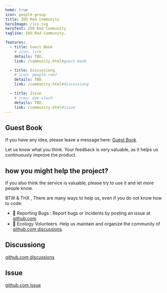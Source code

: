 ```yaml
---
home: true
icon: people-group
title: IDO Red Community
heroImage: /ico.svg
heroText: IDO Red Community
tagline: IDO.Red Community. 

features:
  - title: Guest Book
    # icon: link
    details: TBD. 
    link: /community.html#guest-book

  - title: Discussiong
    # icon: people-roof
    details: TBD.
    link: /community.html#discussiong

  - title: Issue
    # icon: eye-slash
    details: TBD. 
    link: /community.html#issue
---
```


## Guest Book
If you have any idea, please leave a message here: [Guest Book](https://github.com/IDO-Red/IDORedWeb/discussions/1)

Let us know what you think. Your feedback is very valuable, as it helps us continuously improve the product. 

## how you might help the project?
If you also think the service is valuable, please try to use it and let more people know.   

BTW & THX , There are many ways to help us, even if you do not know how to code:  
- 🐛 Reporting Bugs : Report bugs or incidents by posting an issue at [github.com](https://github.com/IDO-Red/IDORedWeb/issues)   
- 📆 Ecology Volunteers. Help us maintain and organize the community of [github.com discussions](https://github.com/IDO-Red/IDORedWeb/discussions).


## Discussiong
[github.com discussions](https://github.com/IDO-Red/IDORedWeb/discussions)
## Issue
[github.com issue](https://github.com/IDO-Red/IDORedWeb/issues)
 